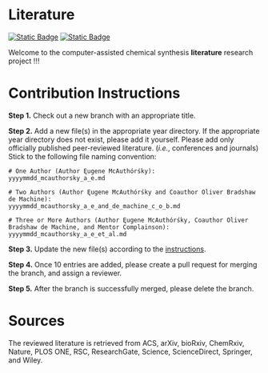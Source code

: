 # Literature
[![Static Badge](https://img.shields.io/badge/Institute%20of%20Science%20Tokyo-%231C3177?style=flat)](https://www.isct.ac.jp)
[![Static Badge](https://img.shields.io/badge/Elix%2C%20Inc.-%235EB6B3?style=flat)](https://www.elix-inc.com)

Welcome to the computer-assisted chemical synthesis **literature** research project !!!


# Contribution Instructions
**Step 1.** Check out a new branch with an appropriate title.

**Step 2.** Add a new file(s) in the appropriate year directory.
If the appropriate year directory does not exist, please add it yourself.
Please add only officially published peer-reviewed literature. (_i.e._, conferences and journals)
Stick to the following file naming convention:
```
# One Author (Author Ęugene McAuthórśky):
yyyymmdd_mcauthorsky_a_e.md

# Two Authors (Author Ęugene McAuthórśky and Coauthor Oliver Bradshaw de Machine):
yyyymmdd_mcauthorsky_a_e_and_de_machine_c_o_b.md

# Three or More Authors (Author Ęugene McAuthórśky, Coauthor Oliver Bradshaw de Machine, and Mentor Complainson):
yyyymmdd_mcauthorsky_a_e_et_al.md
```

**Step 3.** Update the new file(s) according to the [instructions](0000/yyyymmdd_mcauthorsky_a_e_et_al.md).

**Step 4.** Once 10 entries are added, please create a pull request for merging the branch, and assign a reviewer.

**Step 5.** After the branch is successfully merged, please delete the branch.


# Sources
The reviewed literature is retrieved from ACS, arXiv, bioRxiv, ChemRxiv, Nature, PLOS ONE, RSC, ResearchGate, Science, ScienceDirect, Springer, and Wiley.

